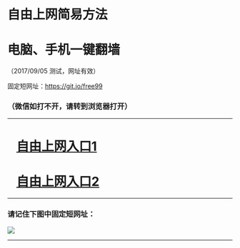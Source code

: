 ﻿# 自由上网简易方法

# 电脑、手机一键翻墙

（2017/09/05 测试，网址有效）

固定短网址：https://git.io/free99

### （微信如打不开，请转到浏览器打开）


***





# &nbsp;&nbsp; <a href="http://ft1994016979.fwq-tz1001.xyz/fwqtz01.html?t=09050015142 " target="_blank">自由上网入口1</a>
# &nbsp;&nbsp; <a href="http://ft2577112072.fwq-tz1002.xyz/fwqtz02.html?t=09050017240 " target="_blank">自由上网入口2</a>
***

### 请记住下图中固定短网址：

<img src="https://s3-us-west-2.amazonaws.com/fwq-1001/yjfq-20170905okok.png" /> 


***

